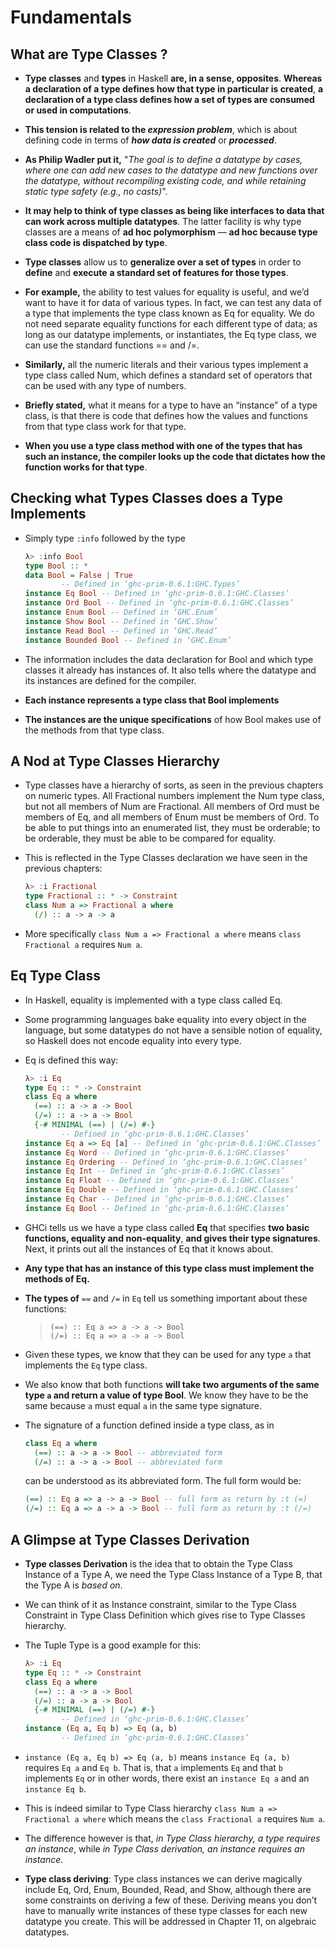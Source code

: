 # Fundamentals

## What are Type Classes ?

 - **Type classes** and **types** in Haskell **are, in a sense, opposites**. **Whereas a declaration of a type defines how that type in particular is created**, **a declaration of a type class defines how a set of types are consumed or used in computations**.


 - **This tension is related to the _expression problem_**, which is about defining code in terms of **_how data is created_** or **_processed_**.


 - **As Philip Wadler put it,** "_The goal is to define a datatype by cases, where one can add new cases to the datatype and new functions over the datatype, without recompiling existing code, and while retaining static type safety (e.g., no casts)_".


 - **It may help to think of type classes as being like interfaces to data that can work across multiple datatypes**. The latter facility is why type classes are a means of **ad hoc polymorphism** — **ad hoc because type class code is dispatched by type**.


 - **Type classes** allow us to **generalize over a set of types** in order to **define** and **execute** **a standard set of features for those types**.
 

 - **For example,** the ability to test values for equality is useful, and we’d want to have it for data of various types. In fact, we can test any data of a type that implements the type class known as Eq for equality. We do not need separate equality functions for each different type of data; as long as our datatype implements, or instantiates, the Eq type class, we can use the standard functions == and /=. 


 - **Similarly,** all the numeric literals and their various types implement a type class called Num, which defines a standard set of operators that can be used with any type of numbers.


 - **Briefly stated,** what it means for a type to have an “instance” of a type class, is that there is code that defines how the values and functions from that type class work for that type. 


 - **When you use a type class method with one of the types that has such an instance, the compiler looks up the code that dictates how the function works for that type**.


## Checking what Types Classes does a Type Implements


 - Simply type `:info` followed by the type

    ```haskell
    λ> :info Bool  
    type Bool :: *     
    data Bool = False | True     
            -- Defined in ‘ghc-prim-0.6.1:GHC.Types’     
    instance Eq Bool -- Defined in ‘ghc-prim-0.6.1:GHC.Classes’  
    instance Ord Bool -- Defined in ‘ghc-prim-0.6.1:GHC.Classes’  
    instance Enum Bool -- Defined in ‘GHC.Enum’   
    instance Show Bool -- Defined in ‘GHC.Show’   
    instance Read Bool -- Defined in ‘GHC.Read’   
    instance Bounded Bool -- Defined in ‘GHC.Enum’   
    ```
 
 - The information includes the data declaration for Bool and which type classes it already has instances of. It also tells where the datatype and its instances are defined for the compiler.


 - **Each instance represents a type class that Bool implements**


 - **The instances are the unique specifications** of how Bool makes use of the methods from that type class.

## A Nod at Type Classes Hierarchy

 - Type classes have a hierarchy of sorts, as seen in the previous chapters on numeric types. All Fractional numbers implement the Num type class, but not all members of Num are Fractional. All members of Ord must be members of Eq, and all members of Enum must be members of Ord. To be able to put things into an enumerated list, they must be orderable; to be orderable, they must be able to be compared for equality.


 - This is reflected in the Type Classes declaration we have seen in the previous chapters:  
 
    ```haskell
    λ> :i Fractional
    type Fractional :: * -> Constraint
    class Num a => Fractional a where
      (/) :: a -> a -> a
    ```
 
 - More specifically `class Num a => Fractional a where` means `class Fractional a` requires `Num a`. 

## Eq Type Class

 - In Haskell, equality is implemented with a type class called Eq. 

 - Some programming languages bake equality into every object in the language, but some datatypes do not have a sensible notion of equality, so Haskell does not encode equality into every type. 
 

 - Eq is defined this way:

    ```haskell
    λ> :i Eq
    type Eq :: * -> Constraint
    class Eq a where
      (==) :: a -> a -> Bool
      (/=) :: a -> a -> Bool
      {-# MINIMAL (==) | (/=) #-}
            -- Defined in ‘ghc-prim-0.6.1:GHC.Classes’
    instance Eq a => Eq [a] -- Defined in ‘ghc-prim-0.6.1:GHC.Classes’
    instance Eq Word -- Defined in ‘ghc-prim-0.6.1:GHC.Classes’
    instance Eq Ordering -- Defined in ‘ghc-prim-0.6.1:GHC.Classes’
    instance Eq Int -- Defined in ‘ghc-prim-0.6.1:GHC.Classes’
    instance Eq Float -- Defined in ‘ghc-prim-0.6.1:GHC.Classes’
    instance Eq Double -- Defined in ‘ghc-prim-0.6.1:GHC.Classes’
    instance Eq Char -- Defined in ‘ghc-prim-0.6.1:GHC.Classes’
    instance Eq Bool -- Defined in ‘ghc-prim-0.6.1:GHC.Classes’
    ```

 - GHCi tells us we have a type class called **Eq** that specifies **two basic functions, equality and non-equality**, **and gives their type signatures**. Next, it prints out all the instances of Eq that it knows about.


 - **Any type that has an instance of this type class must implement the methods of Eq.**

 - **The types of** `==` and `/=` in `Eq` tell us something important about these functions: 

   > `(==) :: Eq a => a -> a -> Bool`  
   > `(/=) :: Eq a => a -> a -> Bool`  


 - Given these types, we know that they can be used for any type `a` that implements the `Eq` type class. 


 - We also know that both functions **will take two arguments of the same type `a` and return a value of type Bool**. We know they have to be the same because `a` must equal `a` in the same type signature.


 - The signature of a function defined inside a type class, as in 

   ```haskell
   class Eq a where 
     (==) :: a -> a -> Bool -- abbreviated form
     (/=) :: a -> a -> Bool -- abbreviated form
   ```
 
   can be understood as its abbreviated form. The full form would be: 

    ```haskell
    (==) :: Eq a => a -> a -> Bool -- full form as return by :t (=)
    (/=) :: Eq a => a -> a -> Bool -- full form as return by :t (/=)
    ```


## A Glimpse at Type Classes Derivation

 - **Type classes Derivation** is the idea that to obtain the Type Class Instance of a Type A, we need the Type Class Instance of a Type B, that the Type A is _based on_. 


 - We can think of it as Instance constraint, similar to the Type Class Constraint in Type Class Definition which gives rise to Type Classes hierarchy. 


 - The Tuple Type is a good example for this:

    ```haskell
    λ> :i Eq
    type Eq :: * -> Constraint
    class Eq a where
      (==) :: a -> a -> Bool
      (/=) :: a -> a -> Bool
      {-# MINIMAL (==) | (/=) #-}
            -- Defined in ‘ghc-prim-0.6.1:GHC.Classes’
    instance (Eq a, Eq b) => Eq (a, b)
            -- Defined in ‘ghc-prim-0.6.1:GHC.Classes’
   ```


 - `instance (Eq a, Eq b) => Eq (a, b)` means `instance Eq (a, b)` requires `Eq a` and
   `Eq b`. That is, that `a` implements `Eq` and that `b` implements `Eq` or in other words, there exist an `instance Eq a` and an `instance Eq b`.


 - This is indeed similar to Type Class hierarchy `class Num a => Fractional a where` which means the `class Fractional a` requires `Num a`. 


 - The difference however is that, _in Type Class hierarchy, a type requires an instance_, while _in Type Class derivation, an instance requires an instance_. 


 - **Type class deriving**: Type class instances we can derive magically include Eq, Ord, Enum, Bounded, Read, and Show, although there are some constraints on deriving a few of these. Deriving means you don’t have to manually write instances of these type classes for each new datatype you create. This will be addressed in Chapter 11, on algebraic datatypes.
 
